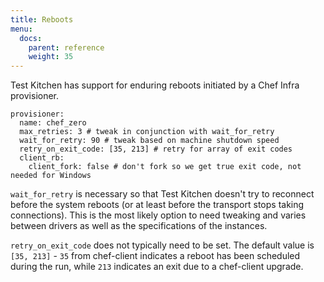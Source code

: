 ```yaml
---
title: Reboots
menu:
  docs:
    parent: reference
    weight: 35
---
```


Test Kitchen has support for enduring reboots initiated by a Chef Infra provisioner.

```
provisioner:
  name: chef_zero
  max_retries: 3 # tweak in conjunction with wait_for_retry
  wait_for_retry: 90 # tweak based on machine shutdown speed
  retry_on_exit_code: [35, 213] # retry for array of exit codes
  client_rb:
    client_fork: false # don't fork so we get true exit code, not needed for Windows
```

`wait_for_retry` is necessary so that Test Kitchen doesn't try to reconnect before the system reboots (or at least before the transport stops taking connections). This is the most likely option to need tweaking and varies between drivers as well as the specifications of the instances.

`retry_on_exit_code` does not typically need to be set. The default value is `[35, 213]` - `35` from chef-client indicates a reboot has been scheduled during the run, while `213` indicates an exit due to a chef-client upgrade.

